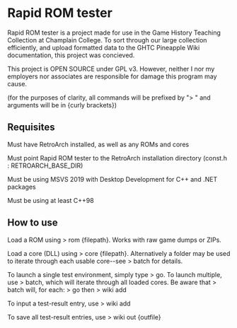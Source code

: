 # Rapid ROM tester

Rapid ROM tester is a project made for use in the Game History Teaching Collection at Champlain College. To sort through our large collection efficiently, and upload formatted data to the GHTC Pineapple Wiki documentation, this project was concieved.

This project is OPEN SOURCE under GPL v3. However, neither I nor my employers nor associates are responsible for damage this program may cause.

(for the purposes of clarity, all commands will be prefixed by "> " and arguments will be in {curly brackets})

## Requisites

Must have RetroArch installed, as well as any ROMs and cores

Must point Rapid ROM tester to the RetroArch installation directory (const.h : RETROARCH_BASE_DIR)

Must be using MSVS 2019 with Desktop Development for C++ and .NET packages

Must be using at least C++98

## How to use

Load a ROM using > rom {filepath}. Works with raw game dumps or ZIPs.

Load a core (DLL) using > core {filepath}. Alternatively a folder may be used to iterate through each usable core--see > batch for details.

To launch a single test environment, simply type > go. To launch multiple, use > batch, which will iterate through all loaded cores. Be aware that > batch will, for each: > go then > wiki add

To input a test-result entry, use > wiki add

To save all test-result entries, use > wiki out {outfile}